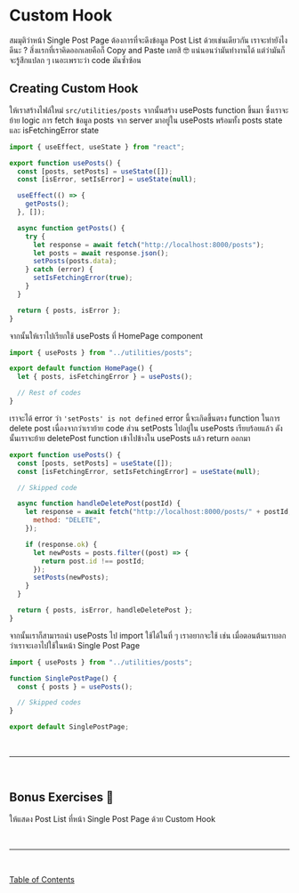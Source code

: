 # Custom Hook

สมมุติว่าหน้า Single Post Page ต้องการที่จะดึงข้อมูล Post List ด้วยเช่นเดียวกัน เราจะทำยังไงดีนะ ?​ สิ่งแรกที่เราคิดออกเลยคือก็ Copy and Paste เลยสิ 🤓 แน่นอนว่ามันทำงานได้ แต่ว่ามันก็จะรู้สึกแปลก ๆ เนอะเพราะว่า code มันซ้ำซ้อน

## Creating Custom Hook

ให้เราสร้างไฟล์ใหม่ `src/utilities/posts` จากนั้นสร้าง usePosts function ขึ้นมา ซึ่งเราจะย้าย logic การ fetch ข้อมูล posts จาก server มาอยู่ใน usePosts พร้อมทั้ง posts state และ isFetchingError state

```js
import { useEffect, useState } from "react";

export function usePosts() {
  const [posts, setPosts] = useState([]);
  const [isError, setIsError] = useState(null);

  useEffect(() => {
    getPosts();
  }, []);

  async function getPosts() {
    try {
      let response = await fetch("http://localhost:8000/posts");
      let posts = await response.json();
      setPosts(posts.data);
    } catch (error) {
      setIsFetchingError(true);
    }
  }

  return { posts, isError };
}
```

จากนั้นให้เราไปเรียกใช้ usePosts ที่ HomePage component

```js
import { usePosts } from "../utilities/posts";

export default function HomePage() {
  let { posts, isFetchingError } = usePosts();

  // Rest of codes
}
```

เราจะได้ error ว่า `'setPosts' is not defined` error นี้จะเกิดขึ้นตรง function ในการ delete post เนื่องจากว่าเราย้าย code ส่วน setPosts ไปอยู่ใน usePosts เรียบร้อยแล้ว ดังนั้นเราจะย้าย deletePost function เข้าไปข้างใน usePosts แล้ว return ออกมา

```js
export function usePosts() {
  const [posts, setPosts] = useState([]);
  const [isFetchingError, setIsFetchingError] = useState(null);

  // Skipped code

  async function handleDeletePost(postId) {
    let response = await fetch("http://localhost:8000/posts/" + postId, {
      method: "DELETE",
    });

    if (response.ok) {
      let newPosts = posts.filter((post) => {
        return post.id !== postId;
      });
      setPosts(newPosts);
    }
  }

  return { posts, isError, handleDeletePost };
}
```

จากนั้นเราก็สามารถนำ usePosts ไป import ใช้ได้ในที่ ๆ เราอยากจะใช้ เช่น เมื่อตอนต้นเราบอกว่าเราจะเอาไปใช้ในหน้า Single Post Page

```js
import { usePosts } from "../utilities/posts";

function SinglePostPage() {
  const { posts } = usePosts();

  // Skipped codes
}

export default SinglePostPage;
```

<br><hr><br>

## Bonus Exercises 🏅

ให้แสดง Post List ที่หน้า Single Post Page ด้วย Custom Hook

<br><hr><br>

[Table of Contents](https://github.com/napatwongchr/intro-to-react/blob/main/README.md)

